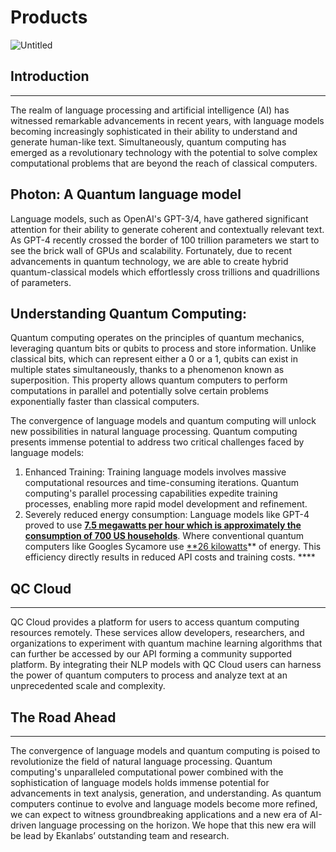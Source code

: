 # Products

![Untitled](Products%20a7285f9a15ae48e894db88ee58424ce9/Untitled.png)

## Introduction

---

The realm of language processing and artificial intelligence (AI) has witnessed remarkable advancements in recent years, with language models becoming increasingly sophisticated in their ability to understand and generate human-like text. Simultaneously, quantum computing has emerged as a revolutionary technology with the potential to solve complex computational problems that are beyond the reach of classical computers.

## Photon: A Quantum language model

Language models, such as OpenAI's GPT-3/4, have gathered significant attention for their ability to generate coherent and contextually relevant text. As GPT-4 recently crossed the border of 100 trillion parameters we start to see the brick wall of GPUs and scalability. Fortunately, due to recent advancements in quantum technology, we are able to create hybrid quantum-classical models which effortlessly cross trillions and quadrillions of parameters.

## Understanding Quantum Computing:

Quantum computing operates on the principles of quantum mechanics, leveraging quantum bits or qubits to process and store information. Unlike classical bits, which can represent either a 0 or a 1, qubits can exist in multiple states simultaneously, thanks to a phenomenon known as superposition. This property allows quantum computers to perform computations in parallel and potentially solve certain problems exponentially faster than classical computers.

The convergence of language models and quantum computing will unlock new possibilities in natural language processing. Quantum computing presents immense potential to address two critical challenges faced by language models:

1. Enhanced Training: Training language models involves massive computational resources and time-consuming iterations. Quantum computing's parallel processing capabilities expedite training processes, enabling more rapid model development and refinement.
2. Severely reduced energy consumption: Language models like GPT-4 proved to use ********************************[7.5 megawatts per hour which is approximately the consumption of 700 US households](https://ts2.space/en/exploring-the-environmental-footprint-of-gpt-4-energy-consumption-and-sustainability/)********************************. Where conventional quantum computers like Googles Sycamore use [**26 kilowatts](https://ts2.space/en/exploring-the-environmental-footprint-of-gpt-4-energy-consumption-and-sustainability/)** of energy. This efficiency directly results in reduced API costs and training costs. **** 

## QC Cloud

---

QC Cloud provides a platform for users to access quantum computing resources remotely. These services allow developers, researchers, and organizations to experiment with quantum machine learning algorithms that can further be accessed by our API forming a community supported platform. By integrating their NLP models with QC Cloud users can harness the power of quantum computers to process and analyze text at an unprecedented scale and complexity.

## The Road Ahead

---

The convergence of language models and quantum computing is poised to revolutionize the field of natural language processing. Quantum computing's unparalleled computational power combined with the sophistication of language models holds immense potential for advancements in text analysis, generation, and understanding. As quantum computers continue to evolve and language models become more refined, we can expect to witness groundbreaking applications and a new era of AI-driven language processing on the horizon. We hope that this new era will be lead by Ekanlabs’ outstanding team and research.